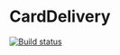 # CardDelivery
[![Build status](https://ci.appveyor.com/api/projects/status/jd28bg5s2tcskfpp?svg=true)](https://ci.appveyor.com/project/Veyderian/carddelivery)
